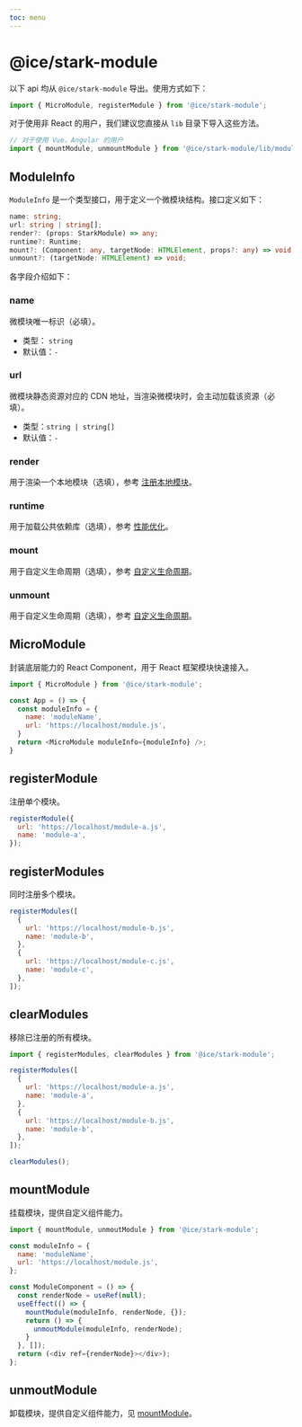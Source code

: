 ```yaml
---
toc: menu
---
```


# @ice/stark-module

以下 api 均从 `@ice/stark-module` 导出。使用方式如下：

```js
import { MicroModule, registerModule } from '@ice/stark-module';
```

对于使用非 React 的用户，我们建议您直接从 `lib` 目录下导入这些方法。

```js
// 对于使用 Vue、Angular 的用户
import { mountModule, unmountModule } from '@ice/stark-module/lib/modules';
```

## ModuleInfo

`ModuleInfo` 是一个类型接口，用于定义一个微模块结构。接口定义如下：

```ts
name: string;
url: string | string[];
render?: (props: StarkModule) => any;
runtime?: Runtime;
mount?: (Component: any, targetNode: HTMLElement, props?: any) => void;
unmount?: (targetNode: HTMLElement) => void;
```

各字段介绍如下：

### name

微模块唯一标识（必填）。

- 类型： `string`
- 默认值：`-`

### url

微模块静态资源对应的 CDN 地址，当渲染微模块时，会主动加载该资源（必填）。

- 类型：`string | string[]`
- 默认值：`-`


### render

用于渲染一个本地模块（选填），参考 [注册本地模块](../guide/micro-module#注册本地模块)。


### runtime

用于加载公共依赖库（选填），参考 [性能优化](../guide/micro-module#性能优化)。

### mount

用于自定义生命周期（选填），参考 [自定义生命周期](../guide/micro-module#自定义生命周期)。

### unmount

用于自定义生命周期（选填），参考 [自定义生命周期](../guide/micro-module#自定义生命周期)。

## MicroModule

封装底层能力的 React Component，用于 React 框架模块快速接入。

```js
import { MicroModule } from '@ice/stark-module';

const App = () => {
  const moduleInfo = {
    name: 'moduleName',
    url: 'https://localhost/module.js',
  }
  return <MicroModule moduleInfo={moduleInfo} />;
}
```

## registerModule

注册单个模块。

```js
registerModule({
  url: 'https://localhost/module-a.js',
  name: 'module-a',
});
```

## registerModules

同时注册多个模块。

```js
registerModules([
  {
    url: 'https://localhost/module-b.js',
    name: 'module-b',
  },
  {
    url: 'https://localhost/module-c.js',
    name: 'module-c',
  },
]);
```

## clearModules

移除已注册的所有模块。

```js
import { registerModules, clearModules } from '@ice/stark-module';

registerModules([
  {
    url: 'https://localhost/module-a.js',
    name: 'module-a',
  },
  {
    url: 'https://localhost/module-b.js',
    name: 'module-b',
  },
]);

clearModules();
```

## mountModule

挂载模块，提供自定义组件能力。

```js
import { mountModule, unmoutModule } from '@ice/stark-module';

const moduleInfo = {
  name: 'moduleName',
  url: 'https://localhost/module.js',
};

const ModuleComponent = () => {
  const renderNode = useRef(null);
  useEffect(() => {
    mountModule(moduleInfo, renderNode, {});
    return () => {
      unmoutModule(moduleInfo, renderNode);
    }
  }, []);
  return (<div ref={renderNode}></div>);
};
```

## unmoutModule

卸载模块，提供自定义组件能力，见 [mountModule](#mountModule)。

